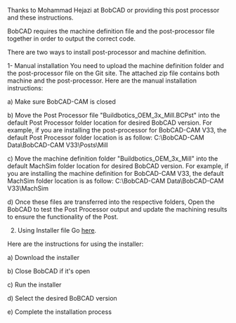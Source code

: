 Thanks to Mohammad Hejazi at BobCAD or providing this post processor and these instructions.

BobCAD requires the machine definition file and the post-processor file together in order to output the correct code.

There are two ways to install post-processor and machine definition.

1- Manual installation
You need to upload the machine definition folder and the post-processor file on the Git site. The attached zip file contains both machine and the post-processor.
Here are the manual installation instructions:

a) Make sure BobCAD-CAM is closed

b) Move the Post Processor file "Buildbotics_OEM_3x_Mill.BCPst" into the default Post Processor folder location for desired BobCAD version. For example, if you are installing the post-processor for BobCAD-CAM V33, the default Post Processor folder location is as follow:
C:\BobCAD-CAM Data\BobCAD-CAM V33\Posts\Mill

c) Move the machine definition folder "Buildbotics_OEM_3x_Mill" into the default MachSim folder location for desired BobCAD version. For example, if you are installing the machine definition for BobCAD-CAM V33, the default MachSim folder location is as follow:
C:\BobCAD-CAM Data\BobCAD-CAM V33\MachSim

d) Once these files are transferred into the respective folders, Open the BobCAD to test the Post Processor output and update the machining results to ensure the functionality of the Post.


2) Using Installer file
Go [here](https://bobcad.awsapps.com/workdocs/index.html#/share/document/0f89403d950a66a2327d16fce693785055212dea7af6431e4baf208641d769a1).


Here are the instructions for using the installer:

a) Download the installer

b) Close BobCAD if it's open

c) Run the installer

d) Select the desired BoBCAD version

e) Complete the installation process
